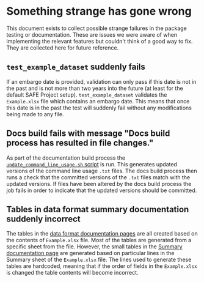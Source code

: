 # Something strange has gone wrong

This document exists to collect possible strange failures in the package testing or
documentation. These are issues we were aware of when implementing the relevant features
but couldn't think of a good way to fix. They are collected here for future reference.

## `test_example_dataset` suddenly fails

If an embargo date is provided, validation can only pass if this date is not in the past
and is not more than two years into the future (at least for the default SAFE Project
setup). `test_example_dataset` validates the `Example.xlsx` file which contains an
embargo date. This means that once this date is in the past the test will suddenly fail
without any modifications being made to any file.

## Docs build fails with message "Docs build process has resulted in file changes."

As part of the documentation build process the [`update_command_line_usage.sh`
script](../data_managers/command_line_tools/command_line_usage/update_command_line_usage.sh)
is run. This generates updated versions of the command line usage `.txt` files. The docs
build process then runs a check that the committed versions of the `.txt` files match
with the updated versions. If files have been altered by the docs build process the job
fails in order to indicate that the updated versions should be committed.

## Tables in data format summary documentation suddenly incorrect

The tables in the [data format documentation
pages](../data_providers/data_format/overview.md) are all created based on the contents
of `Example.xlsx` file. Most of the tables are generated from a specific sheet from the
file. However, the small tables in the [Summary documentation
page](../data_providers/data_format/summary.md) are generated based on particular lines
in the Summary sheet of the `Example.xlsx` file. The lines used to generate these tables
are hardcoded, meaning that if the order of fields in the `Example.xlsx` is changed the
table contents will become incorrect.
